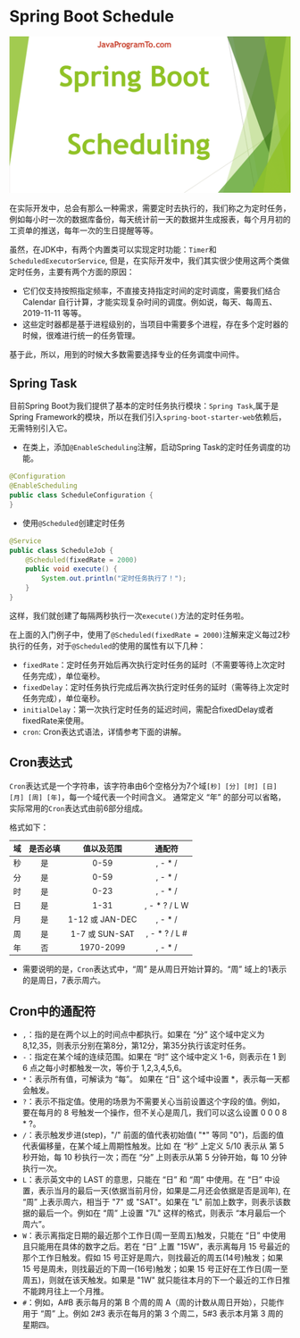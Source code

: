 # Spring Boot Schedule

![spring-boot-schedule](../../images/spring-boot/Spring-boot-schedule.png)

在实际开发中，总会有那么一种需求，需要定时去执行的，我们称之为定时任务，例如每小时一次的数据库备份，每天统计前一天的数据并生成报表，每个月月初的工资单的推送，每年一次的生日提醒等等。

虽然，在JDK中，有两个内置类可以实现定时功能：`Timer`和`ScheduledExecutorService`, 但是，在实际开发中，我们其实很少使用这两个类做定时任务，主要有两个方面的原因：
* 它们仅支持按照指定频率，不直接支持指定时间的定时调度，需要我们结合 Calendar 自行计算，才能实现复杂时间的调度。例如说，每天、每周五、2019-11-11 等等。
* 这些定时器都是基于进程级别的，当项目中需要多个进程，存在多个定时器的时候，很难进行统一的任务管理。

基于此，所以，用到的时候大多数需要选择专业的任务调度中间件。

## Spring Task

目前Spring Boot为我们提供了基本的定时任务执行模块：`Spring Task`,属于是Spring Framework的模块，所以在我们引入`spring-boot-starter-web`依赖后，无需特别引入它。

* 在类上，添加`@EnableScheduling`注解，启动Spring Task的定时任务调度的功能。
```java
@Configuration
@EnableScheduling
public class ScheduleConfiguration {
}
```

* 使用`@Scheduled`创建定时任务
```java
@Service
public class ScheduleJob {
    @Scheduled(fixedRate = 2000)
    public void execute() {
        System.out.println("定时任务执行了！");
    }
}
```

这样，我们就创建了每隔两秒执行一次`execute()`方法的定时任务啦。

在上面的入门例子中，使用了`@Scheduled(fixedRate = 2000)`注解来定义每过2秒执行的任务，对于`@Scheduled`的使用的属性有以下几种：
* `fixedRate`：定时任务开始后再次执行定时任务的延时（不需要等待上次定时任务完成），单位毫秒。
* `fixedDelay`：定时任务执行完成后再次执行定时任务的延时（需等待上次定时任务完成），单位毫秒。
* `initialDelay`：第一次执行定时任务的延迟时间，需配合fixedDelay或者fixedRate来使用。
* `cron`: Cron表达式语法，详情参考下面的讲解。

## Cron表达式
`Cron`表达式是一个字符串，该字符串由6个空格分为7个域`[秒] [分] [时] [日] [月] [周] [年]`，每一个域代表一个时间含义。 通常定义 “年” 的部分可以省略，实际常用的`Cron`表达式由前6部分组成。

格式如下：

|域	| 是否必填 | 值以及范围	       | 通配符 | 
|:-:| :---: | :---------------: | :----: |
|秒	| 是	  | 0-59	        | , - * / |
|分	| 是	  | 0-59	        | , - * / |
|时	| 是	  | 0-23	        | , - * / |
|日	| 是	  | 1-31	        | , - * ? / L W |
|月	| 是	  | 1-12 或 JAN-DEC	 | , - * / |
|周	| 是	  | 1-7 或 SUN-SAT	 | , - * ? / L # |
|年	| 否	  | 1970-2099	    | , - * / |

* 需要说明的是，`Cron`表达式中，“周” 是从周日开始计算的。“周” 域上的1表示的是周日，7表示周六。

## Cron中的通配符
* `,`：指的是在两个以上的时间点中都执行。如果在 “分” 这个域中定义为 8,12,35，则表示分别在第8分，第12分，第35分执行该定时任务。
* `-`：指定在某个域的连续范围。如果在 “时” 这个域中定义 1-6，则表示在 1 到 6 点之每小时都触发一次，等价于 1,2,3,4,5,6。
* `*`：表示所有值，可解读为 “每”。 如果在 “日” 这个域中设置 *，表示每一天都会触发。
* `?`：表示不指定值。使用的场景为不需要关心当前设置这个字段的值。例如，要在每月的 8 号触发一个操作，但不关心是周几，我们可以这么设置 0 0 0 8 * ?。
* `/`：表示触发步进(step)，"/" 前面的值代表初始值( "*" 等同 "0")，后面的值代表偏移量，在某个域上周期性触发。比如 在 “秒” 上定义 5/10 表示从 第 5 秒开始，每 10 秒执行一次；而在 “分” 上则表示从第 5 分钟开始，每 10 分钟执行一次。
* `L`：表示英文中的 LAST 的意思，只能在 “日” 和 “周” 中使用。在 “日” 中设置，表示当月的最后一天(依据当前月份，如果是二月还会依据是否是润年), 在 “周” 上表示周六，相当于 "7" 或 "SAT"。如果在 "L" 前加上数字，则表示该数据的最后一个。例如在 “周” 上设置 "7L" 这样的格式，则表示 “本月最后一个周六”。
* `W`：表示离指定日期的最近那个工作日(周一至周五)触发，只能在 “日” 中使用且只能用在具体的数字之后。若在 “日” 上置 "15W"，表示离每月 15 号最近的那个工作日触发。假如 15 号正好是周六，则找最近的周五(14号)触发；如果 15 号是周未，则找最近的下周一(16号)触发；如果 15 号正好在工作日(周一至周五)，则就在该天触发。如果是 "1W" 就只能往本月的下一个最近的工作日推不能跨月往上一个月推。
* `#`：例如，A#B 表示每月的第 B 个周的周 A（周的计数从周日开始），只能作用于 “周” 上。例如 2#3 表示在每月的第 3 个周二，5#3 表示本月第 3 周的星期四。
